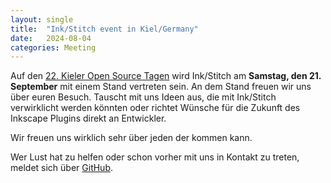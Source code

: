 ```yaml
---
layout: single
title:  "Ink/Stitch event in Kiel/Germany"
date:   2024-08-04
categories: Meeting
---
```

Auf den [22. Kieler Open Source Tagen](https://kielux.de/211) wird Ink/Stitch am **Samstag, den 21. September** mit einem Stand vertreten sein. An dem Stand freuen wir uns über euren Besuch. Tauscht mit uns Ideen aus, die mit Ink/Stitch verwirklicht werden könnten oder richtet Wünsche für die Zukunft des Inkscape Plugins direkt an Entwickler.

Wir freuen uns wirklich sehr über jeden der kommen kann.

Wer Lust hat zu helfen oder schon vorher mit uns in Kontakt zu treten, meldet sich über [GitHub](https://github.com/inkstitch/inkstitch/issues/2975).
